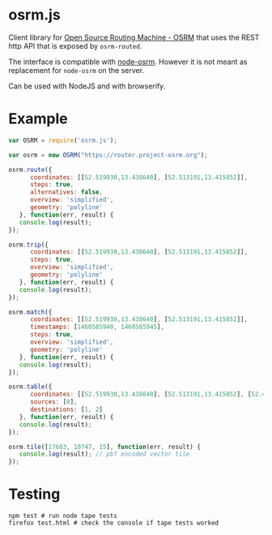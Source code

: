 # osrm.js

Client library for [Open Source Routing Machine - OSRM](https://github.com/Project-OSRM/osrm-backend) that uses the REST http API
that is exposed by ```osrm-routed```.

The interface is compatible with [node-osrm](https://github.com/Project-OSRM/node-osrm). However it is not meant as
replacement for ```node-osrm``` on the server.

Can be used with NodeJS and with browserify.

# Example

```js
var OSRM = require('osrm.js');

var osrm = new OSRM("https://router.project-osrm.org");

osrm.route({
      coordinates: [[52.519930,13.438640], [52.513191,13.415852]],
      steps: true,
      alternatives: false,
      overview: 'simplified',
      geometry: 'polyline'
   }, function(err, result) {
   console.log(result);
});

osrm.trip({
      coordinates: [[52.519930,13.438640], [52.513191,13.415852]],
      steps: true,
      overview: 'simplified',
      geometry: 'polyline'
   }, function(err, result) {
   console.log(result);
});

osrm.match({
      coordinates: [[52.519930,13.438640], [52.513191,13.415852]],
      timestamps: [1460585940, 1460585945],
      steps: true,
      overview: 'simplified',
      geometry: 'polyline'
   }, function(err, result) {
   console.log(result);
});

osrm.table({
      coordinates: [[52.519930,13.438640], [52.513191,13.415852], [52.4224, 13.333086]],
      sources: [0],
      destinations: [1, 2]
   }, function(err, result) {
   console.log(result);
});

osrm.tile([17603, 10747, 15], function(err, result) {
   console.log(result); // pbf encoded vector tile
});
```

# Testing

```
npm test # run node tape tests
firefox test.html # check the console if tape tests worked
```

